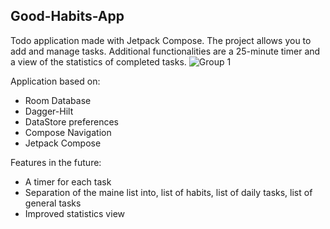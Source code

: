 ## Good-Habits-App
Todo application made with Jetpack Compose. The project allows you to add and manage tasks. Additional functionalities are a 25-minute timer and a view of the statistics of completed tasks.
![Group 1](https://user-images.githubusercontent.com/62247805/166149374-12e9d899-9304-49dc-a1e5-28d5e8f40f23.jpg)

Application based on:
- Room Database
- Dagger-Hilt
- DataStore preferences
- Compose Navigation
- Jetpack Compose

Features in the future:
- A timer for each task
- Separation of the maine list into, list of habits, list of daily tasks, list of general tasks
- Improved statistics view
